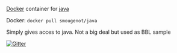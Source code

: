 [Docker](http://www.docker.com/) container for [java](http://openjdk.java.net/)

Docker: `docker pull smougenot/java`

Simply gives acces to java.
Not a big deal but used as BBL sample

[![Gitter](https://badges.gitter.im/Join%20Chat.svg)](https://gitter.im/smougenot/java-centos-docker?utm_source=badge&utm_medium=badge&utm_campaign=pr-badge&utm_content=badge)